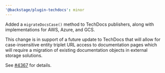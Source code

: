 ```yaml
---
'@backstage/plugin-techdocs': minor
---
```


Added a `migrateDocsCase()` method to TechDocs publishers, along with
implementations for AWS, Azure, and GCS.

This change is in support of a future update to TechDocs that will allow for
case-insensitive entity triplet URL access to documentation pages which will
require a migration of existing documentation objects in external storage
solutions.

See [#4367](https://github.com/backstage/backstage/issues/4367) for details.
